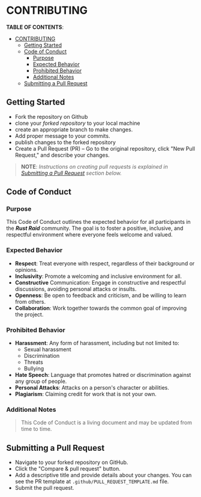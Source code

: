 # CONTRIBUTING

**TABLE OF CONTENTS**:

- [CONTRIBUTING](#contributing)
  - [Getting Started](#getting-started)
  - [Code of Conduct](#code-of-conduct)
    - [Purpose](#purpose)
    - [Expected Behavior](#expected-behavior)
    - [Prohibited Behavior](#prohibited-behavior)
    - [Additional Notes](#additional-notes)
  - [Submitting a Pull Request](#submitting-a-pull-request)

## Getting Started

- Fork the repository on Github
- clone your _forked repository_ to your local machine
- create an appropriate branch to make changes.
- Add proper message to your commits.
- publish changes to the forked repository
- Create a Pull Request (PR) – Go to the original repository,
  click "New Pull Request," and describe your changes.

> **NOTE**: _Instructions on creating pull requests is explained in_
> _[Submitting a Pull Request](#submitting-a-pull-request) section below._

## Code of Conduct

### Purpose

This Code of Conduct outlines the expected behavior for all participants in the
**_Rust Raid_** community. The goal is to foster a positive, inclusive, and
respectful environment where everyone feels welcome and valued.

### Expected Behavior

- **Respect**: Treat everyone with respect, regardless of their background or
  opinions.
- **Inclusivity**: Promote a welcoming and inclusive environment for all.
- **Constructive** Communication: Engage in constructive and respectful
  discussions, avoiding personal attacks or insults.
- **Openness**: Be open to feedback and criticism, and be willing to learn from
  others.
- **Collaboration**: Work together towards the common goal of improving the
  project.

### Prohibited Behavior

- **Harassment**: Any form of harassment, including but not limited to:
  - Sexual harassment
  - Discrimination
  - Threats
  - Bullying
- **Hate Speech**: Language that promotes hatred or discrimination against any group of people.
- **Personal Attacks**: Attacks on a person's character or abilities.
- **Plagiarism**: Claiming credit for work that is not your own.

### Additional Notes

> This Code of Conduct is a living document and may be updated from time to time.

## Submitting a Pull Request

- Navigate to your forked repository on GitHub.
- Click the "Compare & pull request" button.
- Add a descriptive title and provide details about your changes. You can see the PR template at `.github/PULL_REQUEST_TEMPLATE.md` file.
- Submit the pull request.
